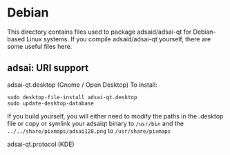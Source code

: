 
Debian
====================
This directory contains files used to package adsaid/adsai-qt
for Debian-based Linux systems. If you compile adsaid/adsai-qt yourself, there are some useful files here.

## adsai: URI support ##


adsai-qt.desktop  (Gnome / Open Desktop)
To install:

	sudo desktop-file-install adsai-qt.desktop
	sudo update-desktop-database

If you build yourself, you will either need to modify the paths in
the .desktop file or copy or symlink your adsaiqt binary to `/usr/bin`
and the `../../share/pixmaps/adsai128.png` to `/usr/share/pixmaps`

adsai-qt.protocol (KDE)

